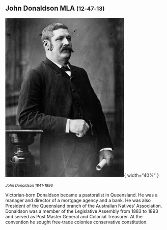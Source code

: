 ## John Donaldson MLA <small>(12‑47‑13)</small>

![](../assets/john-donaldson.jpg){ width="40%" } 

*<small>John Donaldson 1841-1896</small>*

Victorian‑born Donaldson became a pastoralist in Queensland. He was a manager and director of a mortgage agency and a bank. He was also President of the Queensland branch of the Australian Natives’ Association. Donaldson was a member of the Legislative Assembly from 1883 to 1893 and served as Post Master General and Colonial Treasurer. At the convention he sought free‑trade colonies conservative constitution.
